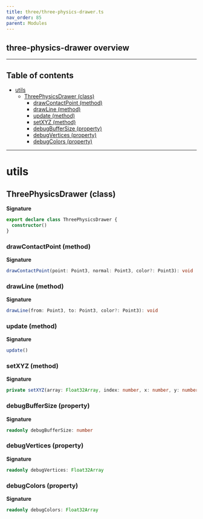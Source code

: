 ```yaml
---
title: three/three-physics-drawer.ts
nav_order: 85
parent: Modules
---
```


## three-physics-drawer overview

---

<h2 class="text-delta">Table of contents</h2>

- [utils](#utils)
  - [ThreePhysicsDrawer (class)](#threephysicsdrawer-class)
    - [drawContactPoint (method)](#drawcontactpoint-method)
    - [drawLine (method)](#drawline-method)
    - [update (method)](#update-method)
    - [setXYZ (method)](#setxyz-method)
    - [debugBufferSize (property)](#debugbuffersize-property)
    - [debugVertices (property)](#debugvertices-property)
    - [debugColors (property)](#debugcolors-property)

---

# utils

## ThreePhysicsDrawer (class)

**Signature**

```ts
export declare class ThreePhysicsDrawer {
  constructor()
}
```

### drawContactPoint (method)

**Signature**

```ts
drawContactPoint(point: Point3, normal: Point3, color?: Point3): void
```

### drawLine (method)

**Signature**

```ts
drawLine(from: Point3, to: Point3, color?: Point3): void
```

### update (method)

**Signature**

```ts
update()
```

### setXYZ (method)

**Signature**

```ts
private setXYZ(array: Float32Array, index: number, x: number, y: number, z: number)
```

### debugBufferSize (property)

**Signature**

```ts
readonly debugBufferSize: number
```

### debugVertices (property)

**Signature**

```ts
readonly debugVertices: Float32Array
```

### debugColors (property)

**Signature**

```ts
readonly debugColors: Float32Array
```
